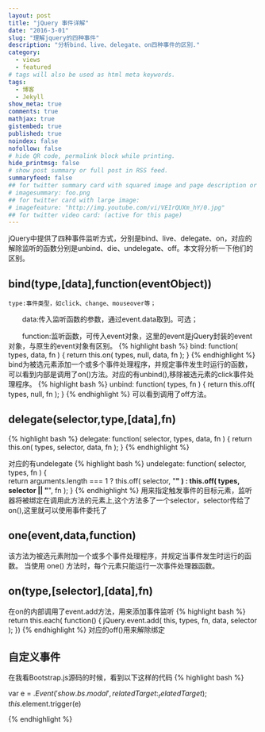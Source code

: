 ```yaml
---
layout: post
title: "jQuery 事件详解"
date: "2016-3-01"
slug: "理解jquery的四种事件"
description: "分析bind、live、delegate、on四种事件的区别."
category:
  - views
  - featured
# tags will also be used as html meta keywords.
tags:
  - 博客
  - Jekyll
show_meta: true
comments: true
mathjax: true
gistembed: true
published: true
noindex: false
nofollow: false
# hide QR code, permalink block while printing.
hide_printmsg: false
# show post summary or full post in RSS feed.
summaryfeed: false
## for twitter summary card with squared image and page description or page excerpt:
# imagesummary: foo.png
## for twitter card with large image:
# imagefeature: "http://img.youtube.com/vi/VEIrQUXm_hY/0.jpg"
## for twitter video card: (active for this page)
---
```


jQuery中提供了四种事件监听方式，分别是bind、live、delegate、on，对应的解除监听的函数分别是unbind、die、undelegate、off。本文将分析一下他们的区别。

<!--more-->

## bind(type,[data],function(eventObject))

    type:事件类型，如click、change、mouseover等；

　　data:传入监听函数的参数，通过event.data取到。可选；

　　function:监听函数，可传入event对象，这里的event是jQuery封装的event对象，与原生的event对象有区别。
    {% highlight bash %}
    bind: function( types, data, fn ) {
		return this.on( types, null, data, fn );
	}
    {% endhighlight %}
    bind为被选元素添加一个或多个事件处理程序，并规定事件发生时运行的函数，可以看到内部是调用了on()方法。对应的有unbind(),移除被选元素的click事件处理程序。
    {% highlight bash %}
    unbind: function( types, fn ) {
		return this.off( types, null, fn );
	}
    {% endhighlight %}
    可以看到调用了off方法。
## delegate(selector,type,[data],fn)
{% highlight bash %}
    delegate: function( selector, types, data, fn ) {
    		return this.on( types, selector, data, fn );
    	}
{% endhighlight %}

对应的有undelegate
{% highlight bash %}
    undelegate: function( selector, types, fn ) {		
		return arguments.length === 1 ?
			this.off( selector, "**" ) :
			this.off( types, selector || "**", fn );
	}
{% endhighlight %}
用来指定触发事件的目标元素，监听器将被绑定在调用此方法的元素上,这个方法多了一个selector，selector传给了on(),这里就可以使用事件委托了

## one(event,data,function)
该方法为被选元素附加一个或多个事件处理程序，并规定当事件发生时运行的函数。
当使用 one() 方法时，每个元素只能运行一次事件处理器函数。
## on(type,[selector],[data],fn)
在on的内部调用了event.add方法，用来添加事件监听
{% highlight bash %}
return this.each( function() {
            jQuery.event.add( this, types, fn, data, selector );
        })
{% endhighlight %}
对应的off()用来解除绑定

## 自定义事件
在我看Bootstrap.js源码的时候，看到以下这样的代码
{% highlight bash %}

var e  = $.Event('show.bs.modal', { relatedTarget: _relatedTarget });
this.$element.trigger(e)

{% endhighlight %}
